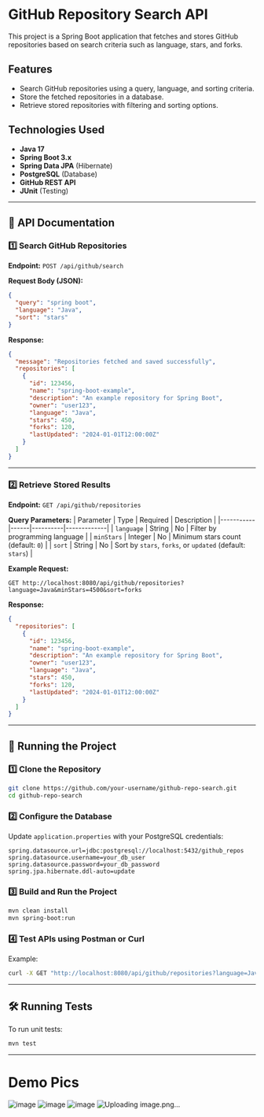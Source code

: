 # GitHub Repository Search API

This project is a Spring Boot application that fetches and stores GitHub repositories based on search criteria such as language, stars, and forks.

## Features
- Search GitHub repositories using a query, language, and sorting criteria.
- Store the fetched repositories in a database.
- Retrieve stored repositories with filtering and sorting options.

## Technologies Used
- **Java 17**
- **Spring Boot 3.x**
- **Spring Data JPA** (Hibernate)
- **PostgreSQL** (Database)
- **GitHub REST API**
- **JUnit** (Testing)

---

## 📌 API Documentation

### 1️⃣ **Search GitHub Repositories**
**Endpoint:** `POST /api/github/search`

**Request Body (JSON):**
```json
{
  "query": "spring boot",
  "language": "Java",
  "sort": "stars"
}
```

**Response:**
```json
{
  "message": "Repositories fetched and saved successfully",
  "repositories": [
    {
      "id": 123456,
      "name": "spring-boot-example",
      "description": "An example repository for Spring Boot",
      "owner": "user123",
      "language": "Java",
      "stars": 450,
      "forks": 120,
      "lastUpdated": "2024-01-01T12:00:00Z"
    }
  ]
}
```

---

### 2️⃣ **Retrieve Stored Results**
**Endpoint:** `GET /api/github/repositories`

**Query Parameters:**
| Parameter | Type | Required | Description |
|-----------|------|----------|-------------|
| `language` | String | No | Filter by programming language |
| `minStars` | Integer | No | Minimum stars count (default: `0`) |
| `sort` | String | No | Sort by `stars`, `forks`, or `updated` (default: `stars`) |

**Example Request:**
```
GET http://localhost:8080/api/github/repositories?language=Java&minStars=4500&sort=forks
```

**Response:**
```json
{
  "repositories": [
    {
      "id": 123456,
      "name": "spring-boot-example",
      "description": "An example repository for Spring Boot",
      "owner": "user123",
      "language": "Java",
      "stars": 450,
      "forks": 120,
      "lastUpdated": "2024-01-01T12:00:00Z"
    }
  ]
}
```

---

## 🚀 Running the Project

### 1️⃣ Clone the Repository
```sh
git clone https://github.com/your-username/github-repo-search.git
cd github-repo-search
```

### 2️⃣ Configure the Database
Update `application.properties` with your PostgreSQL credentials:
```properties
spring.datasource.url=jdbc:postgresql://localhost:5432/github_repos
spring.datasource.username=your_db_user
spring.datasource.password=your_db_password
spring.jpa.hibernate.ddl-auto=update
```

### 3️⃣ Build and Run the Project
```sh
mvn clean install
mvn spring-boot:run
```

### 4️⃣ Test APIs using Postman or Curl
Example:
```sh
curl -X GET "http://localhost:8080/api/github/repositories?language=Java&minStars=100&sort=stars" -H "Accept: application/json"
```

---

## 🛠 Running Tests
To run unit tests:
```sh
mvn test
```

---



# Demo Pics
![image](https://github.com/user-attachments/assets/2084eaea-e096-442c-901d-fb5dbd9c67be)
![image](https://github.com/user-attachments/assets/d4a8bb4b-835f-4d9a-a2d9-45f93d22c694)
![image](https://github.com/user-attachments/assets/61960964-ae45-440e-9399-ae81ae277fc9)
![Uploading image.png…]()




